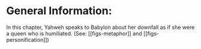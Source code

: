 # General Information:

In this chapter, Yahweh speaks to Babylon about her downfall as if she were a queen who is humiliated. (See: [[figs-metaphor]] and [[figs-personification]])